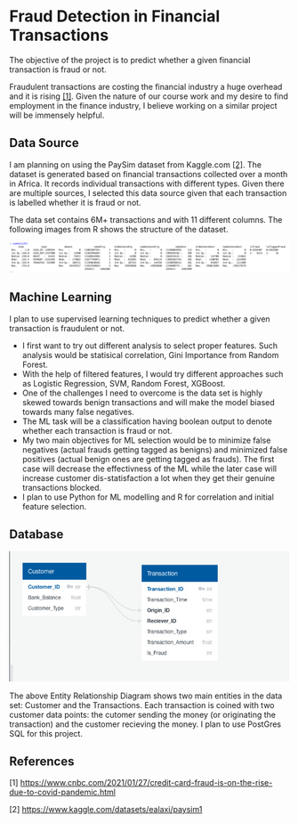 # Fraud Detection in Financial Transactions

The objective of the project is to predict whether a given financial transaction is fraud or not.

Fraudulent transactions are costing the financial industry a huge overhead and it is rising [[1]](#1). Given the nature of our course work and my desire to find employment in the finance industry, I believe working on a similar project will be immensely helpful.

## Data Source

I am planning on using the PaySim dataset from Kaggle.com [[2]](#2). The dataset is generated based on financial transactions collected over a month in Africa. It records individual transactions with different types. Given there are multiple sources, I selected this data source given that each transaction is labelled whether it is fraud or not. 

The data set contains 6M+ transactions and with 11 different columns. The following images from R shows the structure of the dataset.

![DataSet Structure](https://github.com/thilinimfdo/fraud_detection/blob/main/data/summary_dataset.png)

## Machine Learning

I plan to use supervised learning techniques to predict whether a given transaction is fraudulent or not.

- I first want to try out different analysis to select proper features. Such analysis would be statisical correlation, Gini Importance from Random Forest.
- With the help of filtered features, I would try different approaches such as Logistic Regression, SVM, Random Forest, XGBoost. 
- One of the challenges I need to overcome is the data set is highly skewed towards benign transactions and will make the model biased towards many false negatives.
- The ML task will be a classification having boolean output to denote whether each transaction is fraud or not.
- My two main objectives for ML selection would be to minimize false negatives (actual frauds getting tagged as benigns) and minimized false positives (actual benign ones are getting tagged as frauds). The first case will decrease the effectivness of the ML while the later case will increase customer dis-statisfaction a lot when they get their genuine transactions blocked.
- I plan to use Python for ML modelling and R for correlation and initial feature selection.

## Database

![Entity Relationship Diagram](https://github.com/thilinimfdo/fraud_detection/blob/main/data/erd.jpeg)

The above Entity Relationship Diagram shows two main entities in the data set: Customer and the Transactions. Each transaction is coined with two customer data points: the cutomer sending the money (or originating the transaction) and the customer recieving the money. I plan to use PostGres SQL for this project.


## References
<a id="1">[1]</a> 
https://www.cnbc.com/2021/01/27/credit-card-fraud-is-on-the-rise-due-to-covid-pandemic.html

<a id="2">[2]</a> 
https://www.kaggle.com/datasets/ealaxi/paysim1


